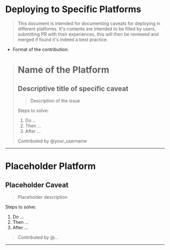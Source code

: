 # Deploying to Specific Platforms

> This document is intended for documenting caveats for deploying in different platforms.
> It's contents are intended to be filled by users, submitting PR with their experiences, this will then be reviewed and merged if found it's indeed a best practice.

* Format of the contribution:

> # Name of the Platform
>
> ## Descriptive title of specific caveat
>
> > Description of the issue
>
> Steps to solve:
>
> 1. Do ...
> 2. Then ...
> 3. After ...
>
> Contributed by @your_username

---

# Placeholder Platform

## Placeholder Caveat

> Placeholder description

Steps to solve:

1. Do ...
2. Then ...
3. After ...

> Contributed by @...

---
